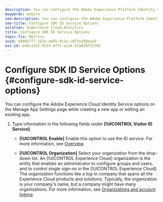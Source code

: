 ```yaml
---
description: You can configure the Adobe Experience Platform Identity Service options on the Manage App Settings page while creating a new app or editing an existing app.
keywords: mobile
seo-description: You can configure the Adobe Experience Platform Identity Service options on the Manage App Settings page while creating a new app or editing an existing app.
seo-title: Configure SDK ID Service Options
solution: Experience Cloud,Analytics
title: Configure SDK ID Service Options
topic-fix: Metrics
uuid: e69b57f7-153a-4a95-9c1e-c07fe29dea2d
exl-id: e44ca332-9723-4ffc-ac24-52a620f32783
---
```

# Configure SDK ID Service Options {#configure-sdk-id-service-options}

You can configure the Adobe Experience Cloud Identity Service options on the Manage App Settings page while creating a new app or editing an existing app.

1. Type information in the following fields under **[!UICONTROL Visitor ID Service]**:

    * **[!UICONTROL Enable]**
    Enable this option to use the ID service. For more information, see [Overview](https://docs.adobe.com/content/help/en/id-service/using/intro/overview.html).

    * **[!UICONTROL Organization]**
      Select your organization from the drop-down list.
      An [!UICONTROL Experience Cloud] organization is the entity that enables an administrator to configure groups and users, and to control single sign-on in the [!UICONTROL Experience Cloud]. The organization functions like a log-in company that spans all the Experience Cloud products and solutions. Typically, the organization is your company's name, but a company might have many organizations. For more information, see [Organizations and account linking](https://docs.adobe.com/content/help/en/core-services/interface/manage-users-and-products/organizations.html).

